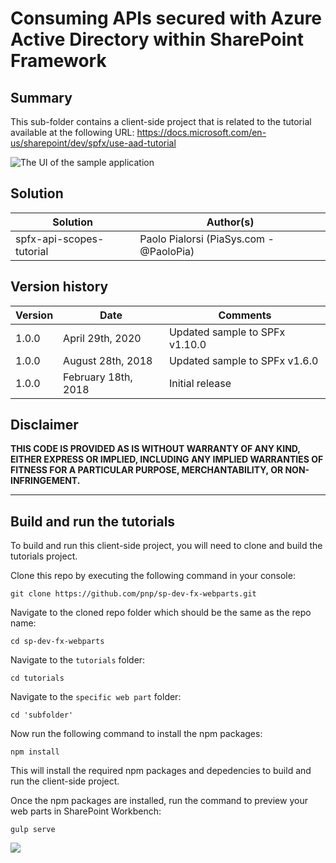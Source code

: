 # Consuming APIs secured with Azure Active Directory within SharePoint Framework

## Summary

This sub-folder contains a client-side project that is related to the tutorial available at the following URL: https://docs.microsoft.com/en-us/sharepoint/dev/spfx/use-aad-tutorial

![The UI of the sample application](./images/api-scopes.gif)

## Solution

| Solution  | Author(s) |
| ------------- | ------------- |
| spfx-api-scopes-tutorial  | Paolo Pialorsi (PiaSys.com - @PaoloPia)   |

## Version history

| Version  | Date | Comments |
| ------------- | ------------- | ------------- |
| 1.0.0  | April 29th, 2020      | Updated sample to SPFx v1.10.0 |
| 1.0.0  | August 28th, 2018     | Updated sample to SPFx v1.6.0 |
| 1.0.0  | February 18th, 2018   | Initial release |

## Disclaimer

**THIS CODE IS PROVIDED AS IS WITHOUT WARRANTY OF ANY KIND, EITHER EXPRESS OR IMPLIED, INCLUDING ANY IMPLIED WARRANTIES OF FITNESS FOR A PARTICULAR PURPOSE, MERCHANTABILITY, OR NON-INFRINGEMENT.**

----------

## Build and run the tutorials

To build and run this client-side project, you will need to clone and build the tutorials project.

Clone this repo by executing the following command in your console:

```
git clone https://github.com/pnp/sp-dev-fx-webparts.git
```

Navigate to the cloned repo folder which should be the same as the repo name:

```
cd sp-dev-fx-webparts
```

Navigate to the `tutorials` folder:

```
cd tutorials
```

Navigate to the `specific web part` folder:

```
cd 'subfolder'
```


Now run the following command to install the npm packages:

```
npm install
```

This will install the required npm packages and depedencies to build and run the client-side project.

Once the npm packages are installed, run the command to preview your web parts in SharePoint Workbench:

```
gulp serve
```
<img src="https://telemetry.sharepointpnp.com/sp-dev-fx-webparts/tutorials" />
